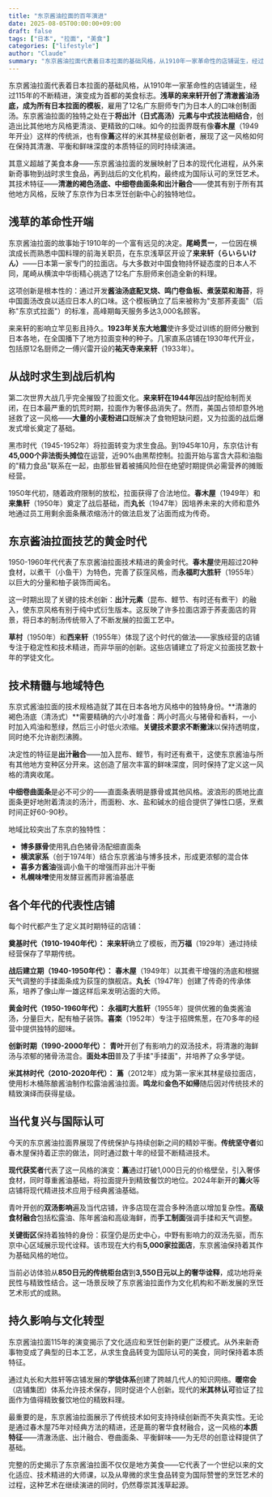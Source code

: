 ```yaml
---
title: "东京酱油拉面的百年演进"
date: 2025-08-05T00:00:00+09:00
draft: false
tags: ["日本", "拉面", "美食"]
categories: ["lifestyle"]
author: "Claude"
summary: "东京酱油拉面代表着日本拉面的基础风格，从1910年一家革命性的店铺诞生，经过115年的不断精进，演变成为首都的美食标志。"
---
```

东京酱油拉面代表着日本拉面的基础风格，从1910年一家革命性的店铺诞生，经过115年的不断精进，演变成为首都的美食标志。**浅草的来来轩开创了清澈酱油汤底，成为所有日本拉面的模板**，雇用了12名广东厨师专门为日本人的口味创制面汤。东京酱油拉面的独特之处在于**将出汁（日式高汤）元素与中式技法相结合**，创造出比其他地方风格更清淡、更精致的口味。如今的拉面界既有像**春木屋**（1949年开业）这样的传统派，也有像**蔦**这样的米其林星级创新者，展现了这一风格如何在保持其清澈、平衡和鲜味深度的本质特征的同时持续演进。

其意义超越了美食本身——东京酱油拉面的发展映射了日本的现代化进程，从外来新奇事物到战时求生食品，再到战后的文化机构，最终成为国际认可的烹饪艺术。其技术特征——**清澈的褐色汤底、中细卷曲面条和出汁融合**——使其有别于所有其他地方风格，反映了东京作为日本烹饪创新中心的独特地位。

## 浅草的革命性开端

东京酱油拉面的故事始于1910年的一个富有远见的决定。**尾崎贯一**，一位因在横滨成长而熟悉中国料理的前海关职员，在东京浅草区开设了**来来轩（らいらいけん）**——日本第一家专门的拉面店。与大多数对中国食物持怀疑态度的日本人不同，尾崎从横滨中华街精心挑选了12名广东厨师来创造全新的料理。

这项创新是根本性的：通过开发**酱油汤底配叉烧、鸣门卷鱼板、煮菠菜和海苔**，将中国面汤改良以适应日本人的口味。这个模板确立了后来被称为"支那荞麦面"（后称"东京式拉面"）的标准，高峰期每天服务多达3,000名顾客。

来来轩的影响立竿见影且持久。**1923年关东大地震**使许多受过训练的厨师分散到日本各地，在全国播下了地方拉面变种的种子。几家直系店铺在1930年代开业，包括原12名厨师之一傅兴雷开设的**祐天寺来来轩**（1933年）。

## 从战时求生到战后机构

第二次世界大战几乎完全摧毁了拉面文化。**来来轩在1944年**因战时配给制而关闭，在日本最严重的饥荒时期，拉面作为奢侈品消失了。然而，美国占领却意外地拯救了这一风格——**大量的小麦粉进口**既解决了食物短缺问题，又为拉面的战后爆发式增长奠定了基础。

黑市时代（1945-1952年）将拉面转变为求生食品。到1945年10月，东京估计有**45,000个非法街头摊位**在运营，近90%由黑帮控制。拉面开始与富含大蒜和油脂的"精力食品"联系在一起，由那些冒着被捕风险但在绝望时期提供必需营养的摊贩经营。

1950年代初，随着政府限制的放松，拉面获得了合法地位。**春木屋**（1949年）和**来集轩**（1950年）奠定了战后基础，而**丸长**（1947年）因培养未来的大师和意外地通过员工用剩余面条蘸浓缩汤汁的做法启发了沾面而成为传奇。

## 东京酱油拉面技艺的黄金时代

1950-1960年代代表了东京酱油拉面技术精进的黄金时代。**春木屋**使用超过20种食材，以煮干（小鱼干）为特色，完善了荻窪风格，而**永福町大胜轩**（1955年）以巨大的分量和柚子装饰而闻名。

这一时期出现了关键的技术创新：**出汁元素**（昆布、鲣节、有时还有煮干）的融入，使东京风格有别于纯中式衍生版本。这反映了许多拉面店源于荞麦面店的背景，将日本的制汤传统带入了不断发展的拉面工艺中。

**草村**（1950年）和**西来轩**（1955年）体现了这个时代的做法——家族经营的店铺专注于稳定性和技术精进，而非华丽的创新。这些店铺建立了将定义拉面技艺数十年的学徒文化。

## 技术精髓与地域特色

东京式酱油拉面的技术规格造就了其在日本各地方风格中的独特身份。**清澈的褐色汤底（清汤式）**需要精确的六小时准备：两小时高火与猪骨和香料，一小时加入鸡油和葱绿，然后三小时低火浓缩。**关键技术要求不断撇沫**以保持透明度，同时绝不允许剧烈沸腾。

决定性的特征是**出汁融合**——加入昆布、鲣节，有时还有煮干，这使东京酱油与所有其他地方变种区分开来。这创造了层次丰富的鲜味深度，同时保持了定义这一风格的清爽收尾。

**中细卷曲面条**是必不可少的——直面条表明是豚骨或其他风格。波浪形的质地比直面条更好地附着清淡的汤汁，而面粉、水、盐和碱水的组合提供了弹性口感，烹煮时间正好60-90秒。

地域比较突出了东京的独特性：
- **博多豚骨**使用乳白色猪骨汤配细直面条
- **横滨家系**（创于1974年）结合东京酱油与博多技术，形成更浓郁的混合体
- **喜多方酱油**强调小鱼干的增强而非出汁平衡
- **札幌味噌**使用发酵豆酱而非酱油基底

## 各个年代的代表性店铺

每个时代都产生了定义其时期特征的店铺：

**奠基时代（1910-1940年代）：** **来来轩**确立了模板，而**万福**（1929年）通过持续经营保存了早期传统。

**战后建立期（1940-1950年代）：** **春木屋**（1949年）以其煮干增强的汤底和根据天气调整的手揉面条成为荻窪的旗舰店。**丸长**（1947年）创建了传奇的传承体系，培养了像山岸一雄这样后来发明沾面的大师。

**黄金时代（1950-1960年代）：** **永福町大胜轩**（1955年）提供优雅的鱼类酱油汤，分量巨大，配有柚子装饰。**喜楽**（1952年）专注于招牌焦葱，在70多年的经营中提供独特的甜味。

**创新时期（1990-2000年代）：** **青叶**开创了有影响力的双汤技术，将清澈的海鲜汤与浓郁的猪骨汤混合。**面处本田**普及了手揉"手揉面"，并培养了众多学徒。

**米其林时代（2010-2020年代）：** **蔦**（2012年）成为第一家米其林星级拉面店，使用杉木桶陈酿酱油制作松露油酱油拉面。**鸣龙**和**金色不如帰**随后因对传统技术的精致演绎而获得星级。

## 当代复兴与国际认可

今天的东京酱油拉面界展现了传统保护与持续创新之间的精妙平衡。**传统坚守者**如春木屋保持着正宗的做法，同时通过数十年的经营不断精进技术。

**现代获奖者**代表了这一风格的演变：**蔦**通过打破1,000日元的价格壁垒，引入奢侈食材，同时尊重酱油基础，将拉面提升到精致餐饮的地位。2024年新开的**篝火**等店铺将现代精进技术应用于经典酱油基础。

青叶开创的**双汤影响**遍及当代店铺，许多店现在混合多种汤底以增加复杂性。**高级食材融合**包括松露油、陈年酱油和高级海鲜，而**手工制面**强调手揉和天气调整。

**关键街区**保持着独特的身份：荻窪仍是历史中心，中野有影响力的双汤先驱，而东京中心区域展示现代诠释。该市现在大约有**5,000家拉面店**，东京酱油保持着其作为基础风格的地位。

当前必访体验从**850日元的传统柜台店**到**3,550日元以上的奢华诠释**，成功地将亲民性与精致性结合。这一场景反映了东京酱油拉面作为文化机构和不断发展的烹饪艺术形式的成熟。

## 持久影响与文化转型

东京酱油拉面115年的演变揭示了文化适应和烹饪创新的更广泛模式。从外来新奇事物变成了典型的日本工艺，从求生食品转变为国际认可的美食，同时保持着本质特征。

通过丸长和大胜轩等店铺发展的**学徒体系**创建了跨越几代人的知识网络。**暖帘会**（店铺集团）体系允许技术保存，同时促进个人创新。现代的**米其林认可**验证了拉面作为值得精致餐饮地位的精致料理。

最重要的是，东京酱油拉面展示了传统技术如何支持持续创新而不失真实性。无论是通过春木屋75年对经典方法的精进，还是蔦的奢华食材融合，这一风格的**本质特征**——清澈汤底、出汁融合、卷曲面条、平衡鲜味——为无尽的创意诠释提供了基础。

完整的历史揭示了东京酱油拉面不仅仅是地方美食——它代表了一个世纪以来的文化适应、技术精进的大师课，以及从卑微的求生食品转变为国际赞誉的烹饪艺术的过程，这种艺术在继续演进的同时，仍然尊崇其浅草起源。